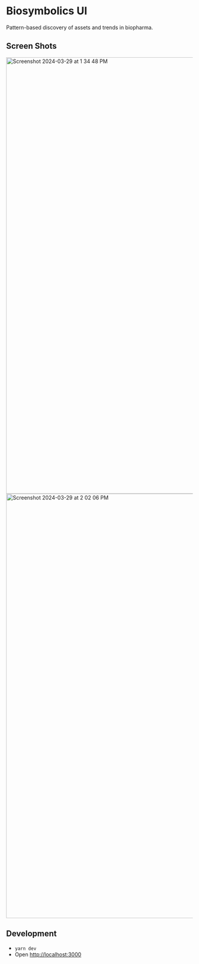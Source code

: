 # Biosymbolics UI

Pattern-based discovery of assets and trends in biopharma.

## Screen Shots
<img width="1174" alt="Screenshot 2024-03-29 at 1 34 48 PM" src="https://github.com/biosymbolics/ui/assets/9382486/9e9bd05c-09ca-4d94-8ace-6d36203181f3">
<img width="1142" alt="Screenshot 2024-03-29 at 2 02 06 PM" src="https://github.com/biosymbolics/ui/assets/9382486/562e68d3-8ec9-4730-b736-5358fb305edd">


## Development

-   `yarn dev`
-   Open [http://localhost:3000](http://localhost:3000)
